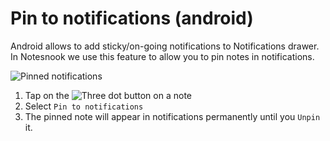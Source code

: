 # Pin to notifications (android)

Android allows to add sticky/on-going notifications to Notifications drawer. In Notesnook we use this feature to allow you to pin notes in notifications.

![Pinned notifications](/static/mobile-integration/android-pin-notification.png)

1. Tap on the ![Three dot button](/three-dot-button.png) on a note
2. Select `Pin to notifications`
3. The pinned note will appear in notifications permanently until you `Unpin` it.

